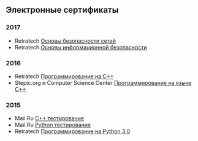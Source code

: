 ## Электронные сертификаты

### 2017
* Retratech [Основы безопасности сетей](http://certifications.ru/resume/203972/)
* Retratech [Основы информационной безопасности](http://certifications.ru/resume/203972/)

### 2016
* Retratech [Программирование на C++](http://certifications.ru/resume/203972/)
* Stepic.org и Computer Science Center [Программирование на языке C++](https://stepic.org/certificate/77205d9d4d6ca812e295f8dfef76967a167671e2.pdf)

### 2015
* Mail.Ru [C++ тестирование](https://certification.mail.ru/certificates/5006dfe5-2e71-4e9b-9c4f-8aa4dbfc7bde/)
* Mail.Ru [Python тестирование]()
* Retratech [Программирование на Python 3.0](http://certifications.ru/resume/203972/)
